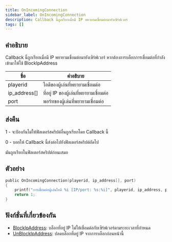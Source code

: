 ```yaml
---
title: OnIncomingConnection
sidebar_label: OnIncomingConnection
description: Callback นี้ถูกเรียกเมื่อมี IP พยายามเชื่อมต่อมายังเซิร์ฟเวอร์
tags: []
---
```


## คำอธิบาย

Callback นี้ถูกเรียกเมื่อมี IP พยายามเชื่อมต่อมายังเซิร์ฟเวอร์ หากต้องการบล็อกการเชื่อมต่อที่กำลังเข้ามาให้ใช้ BlockIpAddress

| ชื่อ         | คำอธิบาย                                |
| ------------ | --------------------------------------- |
| playerid     | ไอดีของผู้เล่นที่พยายามเชื่อมต่อ        |
| ip_address[] | ที่อยู่ IP ของผู้เล่นที่พยายามเชื่อมต่อ |
| port         | พอร์ทของผู้เล่นที่พยายามเชื่อมต่อ       |

## ส่งคืน

1 - จะป้องกันไม่ให้ฟิลเตอร์สคริปต์อื่นถูกเรียกโดย Callback นี้

0 - บอกให้ Callback นี้ส่งต่อไปยังฟิลเตอร์สคริปต์ถัดไป

มันถูกเรียกในฟิลเตอร์สคริปต์ก่อนเสมอ

## ตัวอย่าง

```c
public OnIncomingConnection(playerid, ip_address[], port)
{
    printf("การเชื่อมต่อผู้เล่นไอดี %i [IP/port: %s:%i]", playerid, ip_address, port);
    return 1;
}
```

## ฟังก์ชั่นที่เกี่ยวข้องกัน

- [BlockIpAddress](../functions/BlockIpAddress): บล็อกที่อยู่ IP ไม่ให้เชื่อมต่อกับเซิร์ฟเวอร์ตามระยะเวลาที่กำหนด
- [UnBlockIpAddress](../functions/UnBlockIpAddress): ปลดบล็อกที่อยู่ IP จากการบล็อกก่อนหน้านี้
